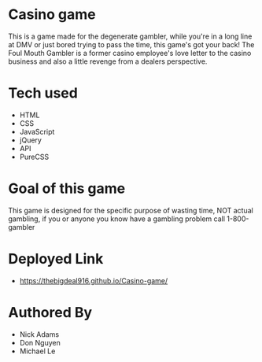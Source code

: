# Casino game
This is a game made for the degenerate gambler, while you're in a long line at DMV or just bored trying to pass the time, this game's got your back! The Foul Mouth Gambler is a former casino employee's love letter to the casino business and also a little revenge from a dealers perspective.

# Tech used

* HTML
* CSS 
* JavaScript 
* jQuery
* API
* PureCSS 


# Goal of this game
This game is designed for the specific purpose of wasting time, NOT 
actual gambling, if you or anyone you know have a gambling problem call
1-800-gambler

# Deployed Link
* https://thebigdeal916.github.io/Casino-game/

# Authored By
 * Nick Adams
 * Don Nguyen
 * Michael Le

